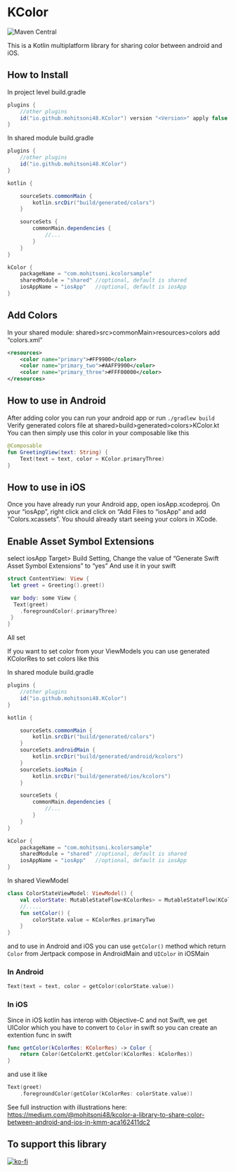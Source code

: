 # KColor

![Maven Central](https://img.shields.io/badge/Maven_Central-1.0.2-blue)

This is a Kotlin multiplatform library for sharing color between android and iOS.

## How to Install

In project level build.gradle

``` groovy
plugins {
    //other plugins
    id("io.github.mohitsoni48.KColor") version "<Version>" apply false
}
```

In shared module build.gradle

``` groovy
plugins {
    //other plugins
    id("io.github.mohitsoni48.KColor")
}

kotlin {

    sourceSets.commonMain {
        kotlin.srcDir("build/generated/colors")
    }

    sourceSets {
        commonMain.dependencies {
            //...
        }
    }
}

kColor {
    packageName = "com.mohitsoni.kcolorsample"
    sharedModule = "shared" //optional, default is shared
    iosAppName = "iosApp"   //optional, default is iosApp
}
```

## Add Colors
In your shared module: shared>src>commonMain>resources>colors add “colors.xml”
``` xml
<resources>
    <color name="primary">#FF9900</color>
    <color name="primary_two">#AAFF9900</color>
    <color name="primary_three">#FFF00000</color>
</resources>
```

## How to use in Android
After adding color you can run your android app or run
```./gradlew build```
Verify generated colors file at shared>build>generated>colors>KColor.kt
You can then simply use this color in your composable like this

``` kotlin
@Composable
fun GreetingView(text: String) {
    Text(text = text, color = KColor.primaryThree)
}
```

## How to use in iOS

Once you have already run your Android app, open iosApp.xcodeproj. On your “iosApp”, right click and click on “Add Files to “iosApp” and add “Colors.xcassets”. You should already start seeing your colors in XCode.

## Enable Asset Symbol Extensions

select iosApp Target> Build Setting, Change the value of “Generate Swift Asset Symbol Extensions” to “yes”
And use it in your swift

``` swift
struct ContentView: View {
 let greet = Greeting().greet()

 var body: some View {
  Text(greet)
    .foregroundColor(.primaryThree)
 }
}
```

All set

If you want to set color from your ViewModels you can use generated KColorRes to set colors like this

In shared module build.gradle

``` groovy
plugins {
    //other plugins
    id("io.github.mohitsoni48.KColor")
}

kotlin {

    sourceSets.commonMain {
        kotlin.srcDir("build/generated/colors")
    }
    sourceSets.androidMain {
        kotlin.srcDir("build/generated/android/kcolors")
    }
    sourceSets.iosMain {
        kotlin.srcDir("build/generated/ios/kcolors")
    }

    sourceSets {
        commonMain.dependencies {
            //...
        }
    }
}

kColor {
    packageName = "com.mohitsoni.kcolorsample"
    sharedModule = "shared" //optional, default is shared
    iosAppName = "iosApp"   //optional, default is iosApp
}
```

In shared ViewModel

``` kotlin
class ColorStateViewModel: ViewModel() {
    val colorState: MutableStateFlow<KColorRes> = MutableStateFlow(KColorRes.primary)
    //.....
    fun setColor() {
        colorState.value = KColorRes.primaryTwo
    }
}
```

and to use in Android and iOS you can use ```getColor()``` method which return ```Color``` from Jertpack compose in AndroidMain and ```UIColor``` in iOSMain

### In Android
``` kotlin
Text(text = text, color = getColor(colorState.value))
```

### In iOS
Since in iOS kotlin has interop with Objective-C and not Swift, we get UIColor which you have to convert to ```Color``` in swift so you can create an extention func in swift

``` swift
func getColor(kColorRes: KColorRes) -> Color {
    return Color(GetColorKt.getColor(kColorRes: kColorRes))
}
```

and use it like
``` kotlin
Text(greet)
    .foregroundColor(getColor(kColorRes: colorState.value))
```

See full instruction with illustrations here: https://medium.com/@mohitsoni48/kcolor-a-library-to-share-color-between-android-and-ios-in-kmm-aca162411dc2


## To support this library

[![ko-fi](https://ko-fi.com/img/githubbutton_sm.svg)](https://ko-fi.com/L3L612MBTA)
